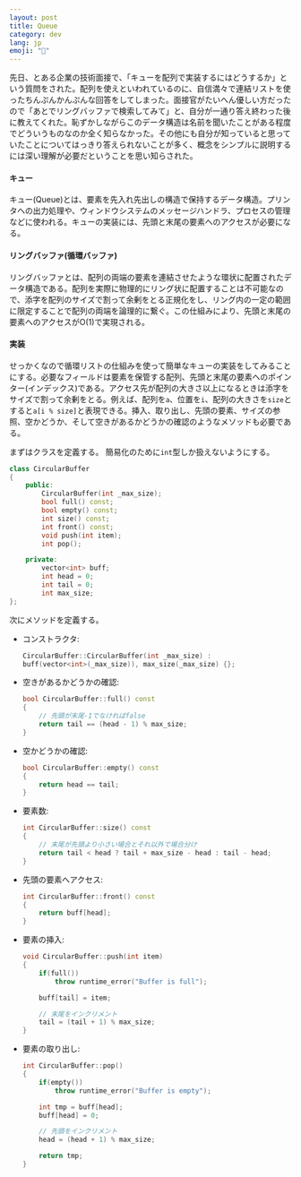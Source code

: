 ```yaml
---
layout: post
title: Queue
category: dev
lang: jp
emoji: "🐣"
---
```


先日、とある企業の技術面接で、「キューを配列で実装するにはどうするか」という質問をされた。配列を使えといわれているのに、自信満々で連結リストを使ったちんぷんかんぷんな回答をしてしまった。面接官がたいへん優しい方だったので「あとでリングバッファで検索してみて」と、自分が一通り答え終わった後に教えてくれた。恥ずかしながらこのデータ構造は名前を聞いたことがある程度でどういうものなのか全く知らなかった。その他にも自分が知っていると思っていたことについてはっきり答えられないことが多く、概念をシンプルに説明するには深い理解が必要だということを思い知らされた。

#### キュー
キュー(Queue)とは、要素を先入れ先出しの構造で保持するデータ構造。プリンタへの出力処理や、ウィンドウシステムのメッセージハンドラ、プロセスの管理などに使われる。キューの実装には、先頭と末尾の要素へのアクセスが必要になる。

#### リングバッファ(循環バッファ)
リングバッファとは、配列の両端の要素を連結させたような環状に配置されたデータ構造である。配列を実際に物理的にリング状に配置することは不可能なので、添字を配列のサイズで割って余剰をとる正規化をし、リング内の一定の範囲に限定することで配列の両端を論理的に繋ぐ。この仕組みにより、先頭と末尾の要素へのアクセスがO(1)で実現される。


#### 実装
せっかくなので循環リストの仕組みを使って簡単なキューの実装をしてみることにする。必要なフィールドは要素を保管する配列、先頭と末尾の要素へのポインター(インデックス)である。アクセス先が配列の大きさ以上になるときは添字をサイズで割って余剰をとる。例えば、配列を`a`、位置を`i`、配列の大きさを`size`とすると`a[i % size]`と表現できる。挿入、取り出し、先頭の要素、サイズの参照、空かどうか、そして空きがあるかどうかの確認のようなメソッドも必要である。

まずはクラスを定義する。
簡易化のために`int`型しか扱えないようにする。

``` c++
class CircularBuffer 
{
    public:
        CircularBuffer(int _max_size);
        bool full() const;
        bool empty() const;
        int size() const;
        int front() const;    
        void push(int item);
        int pop();

    private:
        vector<int> buff;
        int head = 0;
        int tail = 0;
        int max_size;
};
```

次にメソッドを定義する。
- コンストラクタ:
    ``` c++
    CircularBuffer::CircularBuffer(int _max_size) : 
    buff(vector<int>(_max_size)), max_size(_max_size) {};
    ```

- 空きがあるかどうかの確認:
    ``` c++
    bool CircularBuffer::full() const
    { 
        // 先頭が末尾-1でなければfalse
        return tail == (head - 1) % max_size; 
    }
    ```

- 空かどうかの確認:
    ``` c++
    bool CircularBuffer::empty() const
    { 
        return head == tail; 
    }
    ```

- 要素数:
    ``` c++
    int CircularBuffer::size() const
    {
        // 末尾が先頭より小さい場合とそれ以外で場合分け
        return tail < head ? tail + max_size - head : tail - head;
    }
    ```


- 先頭の要素へアクセス:
    ``` c++
    int CircularBuffer::front() const
    { 
        return buff[head]; 
    }   
    ```

- 要素の挿入:
    ``` c++
    void CircularBuffer::push(int item)
    {
        if(full())
            throw runtime_error("Buffer is full");

        buff[tail] = item;

        // 末尾をインクリメント
        tail = (tail + 1) % max_size;
    }
    ```

- 要素の取り出し:
    ``` c++
    int CircularBuffer::pop()
    {
        if(empty())
            throw runtime_error("Buffer is empty");

        int tmp = buff[head];
        buff[head] = 0;

        // 先頭をインクリメント
        head = (head + 1) % max_size;

        return tmp;
    }
    ```


